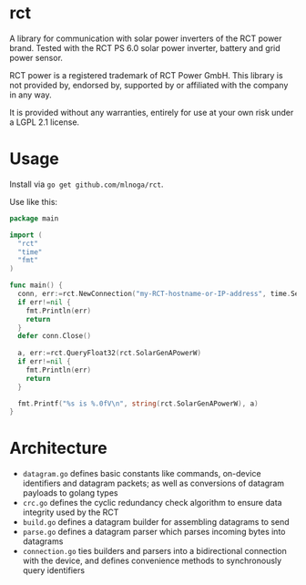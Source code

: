 # rct

A library for communication with solar power inverters of the RCT power brand. 
Tested with the RCT PS 6.0 solar power inverter, battery and grid power sensor.

RCT power is a registered trademark of RCT Power GmbH. This library is not provided by, endorsed by, supported by or affiliated with the company in any way. 

It is provided without any warranties, entirely for use at your own risk under a LGPL 2.1 license. 


# Usage

Install via `go get github.com/mlnoga/rct`.

Use like this:

```go
package main

import (
  "rct"
  "time"
  "fmt"
)

func main() {
  conn, err:=rct.NewConnection("my-RCT-hostname-or-IP-address", time.Second*2)
  if err!=nil {
    fmt.Println(err)
    return
  }
  defer conn.Close()
  
  a, err:=rct.QueryFloat32(rct.SolarGenAPowerW)
  if err!=nil {
    fmt.Println(err)
    return
  }

  fmt.Printf("%s is %.0fV\n", string(rct.SolarGenAPowerW), a)
}
```

# Architecture

* `datagram.go` defines basic constants like commands, on-device identifiers and datagram packets; as well as conversions of datagram payloads to golang types
* `crc.go` defines the cyclic redundancy check algorithm to ensure data integrity used by the RCT
* `build.go` defines a datagram builder for assembling datagrams to send
* `parse.go` defines a datagram parser which parses incoming bytes into datagrams
* `connection.go` ties builders and parsers into a bidirectional connection with the device, and defines convenience methods to synchronously query identifiers

